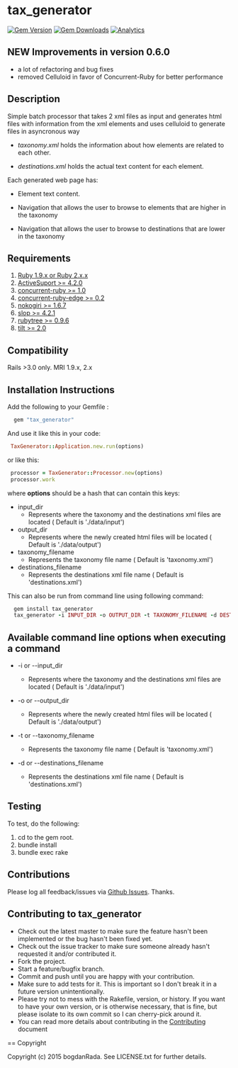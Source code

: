 tax_generator
=============

[![Gem Version](https://badge.fury.io/rb/tax_generator.svg)](http://badge.fury.io/rb/tax_generator) [![Gem Downloads](https://ruby-gem-downloads-badge.herokuapp.com/tax_generator?type=total)](https://github.com/bogdanRada/tax_generator) [![Analytics](https://ga-beacon.appspot.com/UA-72570203-1/bogdanRada/tax_generator)](https://github.com/bogdanRada/tax_generator)

NEW Improvements in version 0.6.0
---------------------------------

-	a lot of refactoring and bug fixes
-	removed Celluloid in favor of Concurrent-Ruby for better performance

Description
-----------

Simple batch processor that takes 2 xml files as input and generates html files with information from the xml elements and uses celluloid to generate files in asyncronous way

-	*taxonomy.xml* holds the information about how elements are related to each other.

-	*destinations.xml* holds the actual text content for each element.

Each generated web page has:

-	Element text content.

-	Navigation that allows the user to browse to elements that are higher in the taxonomy

-	Navigation that allows the user to browse to destinations that are lower in the taxonomy

Requirements
------------

1.	[Ruby 1.9.x or Ruby 2.x.x](http://www.ruby-lang.org)
2.	[ActiveSuport >= 4.2.0](https://rubygems.org/gems/activesupport)
3.	[concurrent-ruby >= 1.0](https://github.com/celluloid/celluloid)
4.	[concurrent-ruby-edge >= 0.2](https://github.com/jwo/celluloid-pmap)
5.	[nokogiri >= 1.6.7](https://github.com/sparklemotion/nokogiri)
6.	[slop >= 4.2.1](https://github.com/leejarvis/slop)
7.	[rubytree >= 0.9.6](https://github.com/evolve75/RubyTree)
8.	[tilt >= 2.0](https://github.com/rtomayko/tilt)

Compatibility
-------------

Rails >3.0 only. MRI 1.9.x, 2.x

Installation Instructions
-------------------------

Add the following to your Gemfile :

```ruby
  gem "tax_generator"
```

And use it like this in your code:

```ruby
 TaxGenerator::Application.new.run(options)
```

or like this:

```ruby
 processor = TaxGenerator::Processor.new(options)
 processor.work
```

where **options** should be a hash that can contain this keys:

-	input_dir
	-	Represents where the taxonomy and the destinations xml files are located ( Default is './data/input')
-	output_dir
	-	Represents where the newly created html files will be located ( Default is './data/output')
-	taxonomy_filename
	-	Represents the taxonomy file name ( Default is 'taxonomy.xml')
-	destinations_filename
	-	Represents the destinations xml file name ( Default is 'destinations.xml')

This can also be run from command line using following command:

```ruby
  gem install tax_generator
  tax_generator -i INPUT_DIR -o OUTPUT_DIR -t TAXONOMY_FILENAME -d DESTINATIONS_FILENAME
```

Available command line options when executing a command
-------------------------------------------------------

-	-i or --input_dir

	-	Represents where the taxonomy and the destinations xml files are located ( Default is './data/input')

-	-o or --output_dir

	-	Represents where the newly created html files will be located ( Default is './data/output')

-	-t or --taxonomy_filename

	-	Represents the taxonomy file name ( Default is 'taxonomy.xml')

-	-d or --destinations_filename

	-	Represents the destinations xml file name ( Default is 'destinations.xml')


Testing
-------

To test, do the following:

1.	cd to the gem root.
2.	bundle install
3.	bundle exec rake

Contributions
-------------

Please log all feedback/issues via [Github Issues](http://github.com/bogdanRada/tax_generator/issues). Thanks.

Contributing to tax_generator
-----------------------------

-	Check out the latest master to make sure the feature hasn't been implemented or the bug hasn't been fixed yet.
-	Check out the issue tracker to make sure someone already hasn't requested it and/or contributed it.
-	Fork the project.
-	Start a feature/bugfix branch.
-	Commit and push until you are happy with your contribution.
-	Make sure to add tests for it. This is important so I don't break it in a future version unintentionally.
-	Please try not to mess with the Rakefile, version, or history. If you want to have your own version, or is otherwise necessary, that is fine, but please isolate to its own commit so I can cherry-pick around it.
-	You can read more details about contributing in the [Contributing](https://github.com/bogdanRada/tax_generator/blob/master/CONTRIBUTING.md) document

== Copyright

Copyright (c) 2015 bogdanRada. See LICENSE.txt for further details.
